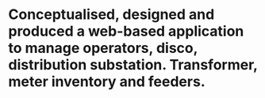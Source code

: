 # Conceptualised, designed and produced a web-based application to manage operators, disco, distribution substation. Transformer, meter inventory and feeders.
